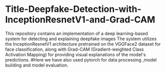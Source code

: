 # Title-Deepfake-Detection-with-InceptionResnetV1-and-Grad-CAM
This repository contains an implementation of a deep learning-based system for detecting and explaining deepfake images
The system utilizes the InceptionResnetV1 architecture pretrained on the VGGFace2 dataset for face classification, along with Grad-CAM (Gradient-weighted Class Activation Mapping) for providing visual explanations of the model's predictions.
#Here we have also used pytorch for data processing ,model building and model evaluation.
